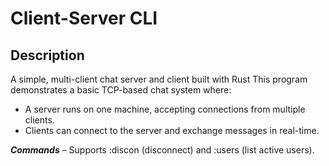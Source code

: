# Client-Server CLI

## Description
A simple, multi-client chat server and client built with Rust
This program demonstrates a basic TCP-based chat system where:
   - A server runs on one machine, accepting connections from multiple clients.
   - Clients can connect to the server and exchange messages in real-time.

***Commands*** – Supports :discon (disconnect) and :users (list active users).